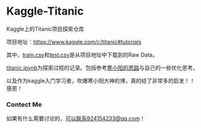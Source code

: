 # Kaggle-Titanic
Kaggle上的Titanic项目探索仓库

项目地址：https://www.kaggle.com/c/titanic#tutorials

其中，[train.csv](./train.csv)和[test.csv](./test.csv)是从项目地址中下载到的Raw Data。

[titanic.ipynb](./titanic.ipynb)为探索过程的记录。包括参考[寒小阳的思路](https://blog.csdn.net/han_xiaoyang/article/details/49797143)与自己的一些优化思考。

以及作为kaggle入门学习者，吹爆寒小阳大神的博，真的给了非常多的启发！！感恩！

### Contect Me

如果有什么需要讨论的，可以联系924154233@qq.com！

